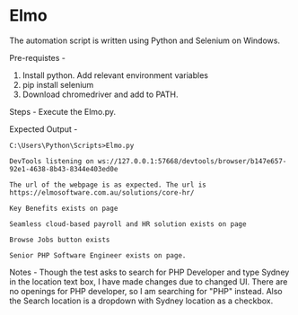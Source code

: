 # Elmo
The automation script is written using Python and Selenium on Windows.

Pre-requistes -
1. Install python. Add relevant environment variables
2. pip install selenium
3. Download chromedriver and add to PATH.

Steps -
Execute the Elmo.py.

Expected Output - 

 	C:\Users\Python\Scripts>Elmo.py
 
 	DevTools listening on ws://127.0.0.1:57668/devtools/browser/b147e657-92e1-4638-8b43-8344e403ed0e
 
 	The url of the webpage is as expected. The url is https://elmosoftware.com.au/solutions/core-hr/
 
 	Key Benefits exists on page
 
	Seamless cloud-based payroll and HR solution exists on page
 
 	Browse Jobs button exists
 
 	Senior PHP Software Engineer exists on page.

Notes - 
Though the test asks to search for PHP Developer and type Sydney in the location text box, I have made changes due to changed UI. There are no openings for PHP developer, so I am searching for "PHP" instead. Also the Search location is a dropdown with Sydney location as a checkbox.



